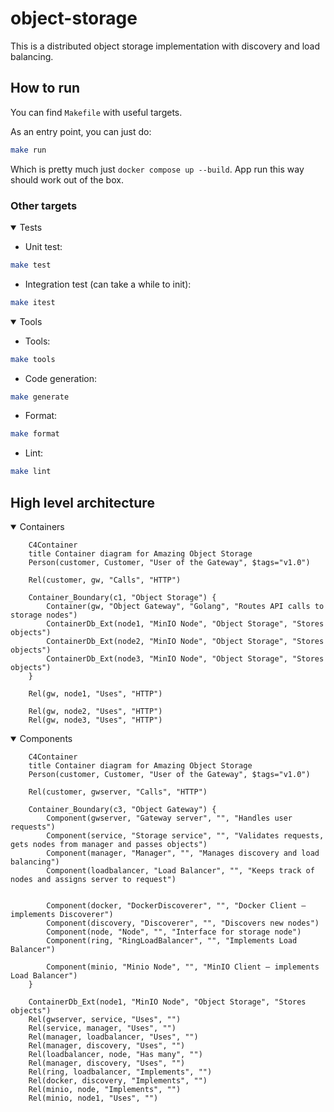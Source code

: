 # object-storage
This is a distributed object storage implementation with discovery and load balancing.

## How to run
You can find `Makefile` with useful targets.

As an entry point, you can just do:
```sh
make run
```
Which is pretty much just `docker compose up --build`. App run this way should work out of the box.

### Other targets 
<details open>
<summary>Tests</summary>

- Unit test:
```sh
make test
```
- Integration test (can take a while to init):
```sh
make itest
```
</details>

<details open>
<summary>Tools</summary>

- Tools:
```sh
make tools
```
- Code generation:
```sh
make generate
```
- Format:
```sh
make format
```
- Lint:
```sh
make lint
```
</details>


## High level architecture

<details open>
<summary>Containers</summary>

```mermaid
    C4Container
    title Container diagram for Amazing Object Storage
    Person(customer, Customer, "User of the Gateway", $tags="v1.0")

    Rel(customer, gw, "Calls", "HTTP")

    Container_Boundary(c1, "Object Storage") {
        Container(gw, "Object Gateway", "Golang", "Routes API calls to storage nodes")
        ContainerDb_Ext(node1, "MinIO Node", "Object Storage", "Stores objects")
        ContainerDb_Ext(node2, "MinIO Node", "Object Storage", "Stores objects")
        ContainerDb_Ext(node3, "MinIO Node", "Object Storage", "Stores objects")
    }

    Rel(gw, node1, "Uses", "HTTP")
    
    Rel(gw, node2, "Uses", "HTTP")
    Rel(gw, node3, "Uses", "HTTP")
```

</details>

<details open>
<summary>Components</summary>

```mermaid
    C4Container
    title Container diagram for Amazing Object Storage
    Person(customer, Customer, "User of the Gateway", $tags="v1.0")

    Rel(customer, gwserver, "Calls", "HTTP")

    Container_Boundary(c3, "Object Gateway") {
        Component(gwserver, "Gateway server", "", "Handles user requests")
        Component(service, "Storage service", "", "Validates requests, gets nodes from manager and passes objects")
        Component(manager, "Manager", "", "Manages discovery and load balancing")
        Component(loadbalancer, "Load Balancer", "", "Keeps track of nodes and assigns server to request")

        
        Component(docker, "DockerDiscoverer", "", "Docker Client — implements Discoverer")    
        Component(discovery, "Discoverer", "", "Discovers new nodes")
        Component(node, "Node", "", "Interface for storage node")
        Component(ring, "RingLoadBalancer", "", "Implements Load Balancer")
        
        Component(minio, "Minio Node", "", "MinIO Client — implements Load Balancer")
    }

    ContainerDb_Ext(node1, "MinIO Node", "Object Storage", "Stores objects")
    Rel(gwserver, service, "Uses", "")
    Rel(service, manager, "Uses", "")
    Rel(manager, loadbalancer, "Uses", "")
    Rel(manager, discovery, "Uses", "")
    Rel(loadbalancer, node, "Has many", "")
    Rel(manager, discovery, "Uses", "")
    Rel(ring, loadbalancer, "Implements", "")
    Rel(docker, discovery, "Implements", "")
    Rel(minio, node, "Implements", "")
    Rel(minio, node1, "Uses", "")
```

</details>

